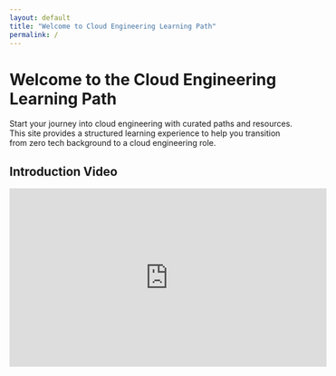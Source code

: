 ```yaml
---
layout: default
title: "Welcome to Cloud Engineering Learning Path"
permalink: /
---
```


# Welcome to the Cloud Engineering Learning Path

Start your journey into cloud engineering with curated paths and resources. This site provides a structured learning experience to help you transition from zero tech background to a cloud engineering role.

## Introduction Video

<div class="video-container">
  <iframe width="560" height="315" src="https://www.youtube.com/embed/dQw4w9WgXcQ" title="YouTube video player" frameborder="0" allow="accelerometer; autoplay; clipboard-write; encrypted-media; gyroscope; picture-in-picture" allowfullscreen></iframe>
</div>
